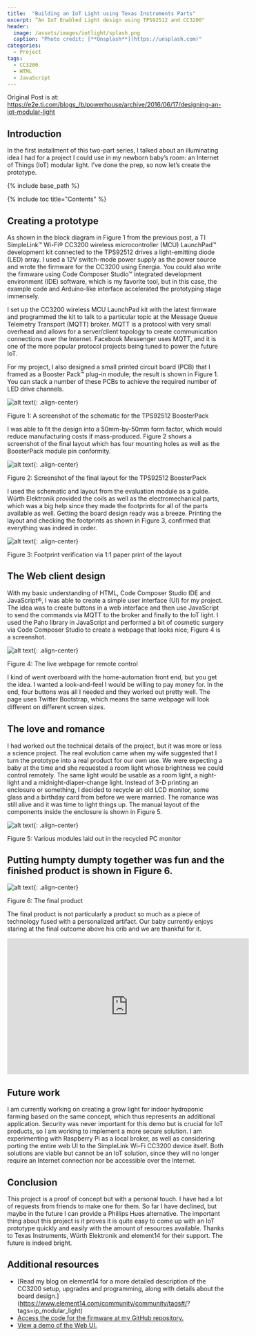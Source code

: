 ```yaml
---
title:  "Building an IoT Light using Texas Instruments Parts"
excerpt: “An IoT Enabled Light design using TPS92512 and CC3200"
header:
  image: /assets/images/iotlight/splash.png
  caption: "Photo credit: [**Unsplash**](https://unsplash.com)"
categories:
  - Project
tags:
  - CC3200
  - HTML
  - JavaScript
---
```


Original Post is at: https://e2e.ti.com/blogs_/b/powerhouse/archive/2016/06/17/designing-an-iot-modular-light

## Introduction

In the first installment of this two-part series, I talked about an illuminating idea I had for a project I could use in my newborn baby’s room: an Internet of Things (IoT) modular light. I’ve done the prep, so now let’s create the prototype.

{% include base_path %}

{% include toc title="Contents" %}

## Creating a prototype

As shown in the block diagram in Figure 1 from the previous post, a TI SimpleLink™ Wi-Fi® CC3200 wireless microcontroller (MCU) LaunchPad™ development kit connected to the TPS92512 drives a light-emitting diode (LED) array. I used a 12V switch-mode power supply as the power source and wrote the firmware for the CC3200 using Energia. You could also write the firmware using Code Composer Studio™ integrated development environment (IDE) software, which is my favorite tool, but in this case, the example code and Arduino-like interface accelerated the prototyping stage immensely.

I set up the CC3200 wireless MCU LaunchPad kit with the latest firmware and programmed the kit to talk to a particular topic at the Message Queue Telemetry Transport (MQTT) broker. MQTT is a protocol with very small overhead and allows for a server/client topology to create communication connections over the Internet. Facebook Messenger uses MQTT, and it is one of the more popular protocol projects being tuned to power the future IoT.

For my project, I also designed a small printed circuit board (PCB) that I framed as a Booster Pack™ plug-in module; the result is shown in Figure 1. You can stack a number of these PCBs to achieve the required number of LED drive channels.
 
![alt text](/assets/images/iotlight/b1.png){: .align-center}

Figure 1: A screenshot of the schematic for the TPS92512 BoosterPack

I was able to fit the design into a 50mm-by-50mm form factor, which would reduce manufacturing costs if mass-produced. Figure 2 shows a screenshot of the final layout which has four mounting holes as well as the BoosterPack module pin conformity.
 
![alt text](/assets/images/iotlight/b2.png){: .align-center}

Figure 2: Screenshot of the final layout for the TPS92512 BoosterPack

I used the schematic and layout from the evaluation module as a guide.
Würth Elektronik provided the coils as well as the electromechanical parts, which was a big help since they made the footprints for all of the parts available as well. Getting the board design ready was a breeze. Printing the layout and checking the footprints as shown in Figure 3, confirmed that everything was indeed in order.
 
![alt text](/assets/images/iotlight/b3.png){: .align-center}

Figure 3: Footprint verification via 1:1 paper print of the layout

## The Web client design

With my basic understanding of HTML, Code Composer Studio IDE and JavaScript®, I was able to create a simple user interface (UI) for my project. The idea was to create buttons in a web interface and then use JavaScript to send the commands via MQTT to the broker and finally to the IoT light. I used the Paho library in JavaScript and performed a bit of cosmetic surgery via Code Composer Studio to create a webpage that looks nice; Figure 4 is a screenshot.
 
![alt text](/assets/images/iotlight/b4.png){: .align-center}

Figure 4: The live webpage for remote control

I kind of went overboard with the home-automation front end, but you get the idea. I wanted a look-and-feel I would be willing to pay money for. In the end, four buttons was all I needed and they worked out pretty well. The page uses Twitter Bootstrap, which means the same webpage will look diﬀerent on diﬀerent screen sizes.

## The love and romance

I had worked out the technical details of the project, but it was more or less a science project. The real evolution came when my wife suggested that I turn the prototype into a real product for our own use. We were expecting a baby at the time and she requested a room light whose brightness we could control remotely. The same light would be usable as a room light, a night-light and a midnight-diaper-change light. Instead of 3-D printing an enclosure or something, I decided to recycle an old LCD monitor, some glass and a birthday card from before we were married. The romance was still alive and it was time to light things up. The manual layout of the components inside the enclosure is shown in Figure 5.
 
![alt text](/assets/images/iotlight/b5.png){: .align-center}

Figure 5: Various modules laid out in the recycled PC monitor

## Putting humpty dumpty together was fun and the finished product is shown in Figure 6.

![alt text](/assets/images/iotlight/b6.png){: .align-center}

Figure 6: The final product

The final product is not particularly a product so much as a piece of technology fused with a personalized artifact. Our baby currently enjoys staring at the final outcome above his crib and we are thankful for it.

<iframe width="560" height="315" src="https://www.youtube.com/embed/0IOaaPuzCQU" frameborder="0" allowfullscreen></iframe>

## Future work

I am currently working on creating a grow light for indoor hydroponic farming based on the same concept, which thus represents an additional application. Security was never important for this demo but is crucial for IoT products, so I am working to implement a more secure solution. I am experimenting with Raspberry Pi as a local broker, as well as considering porting the entire web UI to the SimpleLink Wi-Fi CC3200 device itself. Both solutions are viable but cannot be an IoT solution, since they will no longer require an Internet connection nor be accessible over the Internet.

## Conclusion

This project is a proof of concept but with a personal touch. I have had a lot of requests from friends to make one for them. So far I have declined, but maybe in the future I can provide a Phillips Hues alternative.
The important thing about this project is it proves it is quite easy to come up with an IoT prototype quickly and easily with the amount of resources available. Thanks to Texas Instruments, Würth Elektronik and element14 for their support. The future is indeed bright.

## Additional resources

- [Read my blog on element14 for a more detailed description of the CC3200 setup, upgrades and programming, along with details about the board design.](https://www.element14.com/community/community/tags#/? tags=ip_modular_light)
- [Access the code for the firmware at my GitHub repository.](https://github.com/inderpreet/babylight)
- [View a demo of the Web UI.](https://inderpreet.github.io/homeautomationui/babylight/)